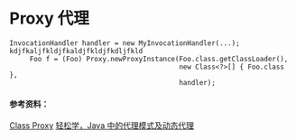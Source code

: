 # Proxy 代理

```
InvocationHandler handler = new MyInvocationHandler(...); kdjfkaljfkldjfkaldjfkldjfkdljfkld
     Foo f = (Foo) Proxy.newProxyInstance(Foo.class.getClassLoader(),
                                          new Class<?>[] { Foo.class },
                                          handler);
```

#### 参考资料：
[Class Proxy](https://docs.oracle.com/javase/8/docs/api/java/lang/reflect/Proxy.html)
[轻松学，Java 中的代理模式及动态代理](https://blog.csdn.net/briblue/article/details/73928350)
